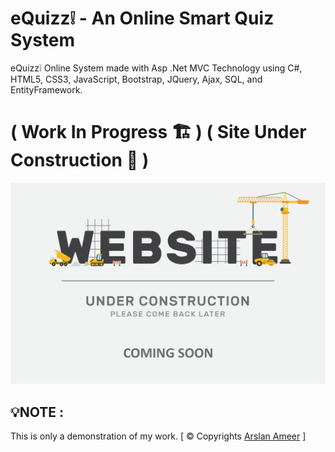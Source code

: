 # eQuizz❕ - An Online Smart Quiz System
eQuizz❕ Online System made with Asp .Net MVC Technology using C#, HTML5, CSS3, JavaScript, Bootstrap, JQuery, Ajax, SQL, and EntityFramework.

# ( Work In Progress 🏗 ) ( Site Under Construction 🚧 )

![](websiteunderconstruction.jpg)

## 💡**NOTE :**
This is only a demonstration of my work.
[ © Copyrights [Arslan Ameer](http://www.arslanameer.cf/) ]